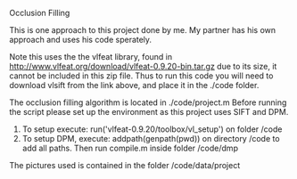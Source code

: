 
Occlusion Filling

This is one approach to this project done by me. My partner has his own approach
and uses his code sperately.

Note this uses the the vlfeat library, found in http://www.vlfeat.org/download/vlfeat-0.9.20-bin.tar.gz
due to its size, it cannot be included in this zip file. Thus to run this
code you will need to download vlsift from the link above, and place it in the
./code folder.

The occlusion filling algorithm is located in ./code/project.m
Before running the script please set up the environment as this project uses
SIFT and DPM.

1. To setup execute: run('vlfeat-0.9.20/toolbox/vl_setup') on folder /code
2. To setup DPM, execute: addpath(genpath(pwd)) on directory /code to add all
paths. Then run compile.m inside folder /code/dmp

The pictures used is contained in the folder /code/data/project
